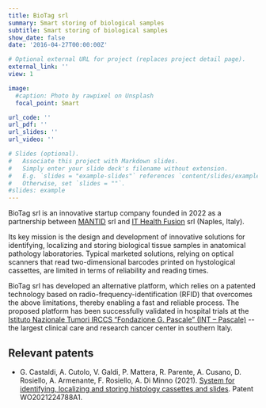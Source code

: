 ```yaml
---
title: BioTag srl
summary: Smart storing of biological samples
subtitle: Smart storing of biological samples
show_date: false
date: '2016-04-27T00:00:00Z'

# Optional external URL for project (replaces project detail page).
external_link: ''
view: 1

image:
  #caption: Photo by rawpixel on Unsplash
  focal_point: Smart

url_code: ''
url_pdf: ''
url_slides: ''
url_video: ''

# Slides (optional).
#   Associate this project with Markdown slides.
#   Simply enter your slide deck's filename without extension.
#   E.g. `slides = "example-slides"` references `content/slides/example-slides.md`.
#   Otherwise, set `slides = ""`.
#slides: example
---
```


BioTag srl is an innovative startup company founded in 2022 as a partnership between [MANTID](/startup/mantid) srl and [IT Health Fusion](https://www.ithealthfusion.com) srl (Naples, Italy).

Its key mission is the design and development of innovative solutions for identifying, localizing and storing biological tissue samples in anatomical pathology laboratories. Typical marketed solutions, relying on optical scanners that read two-dimensional barcodes printed on hystological cassettes, are limited in terms of reliability and reading times.

BioTag srl has developed an alternative platform, which relies on a patented technology based on radio-frequency-identification (RFID) that overcomes the above limitations, thereby enabling a fast and reliable process. The proposed platform has been successfully validated in hospital trials at the [Istituto Nazionale Tumori IRCCS “Fondazione G. Pascale” (INT – Pascale)](https://newportal.istitutotumori.na.it) -- the largest clinical care and research cancer center in southern Italy.

## Relevant patents
- G. Castaldi, A. Cutolo, V. Galdi, P. Mattera, R. Parente, A. Cusano, D. Rosiello, A. Armenante, F. Rosiello, A. Di Minno (2021). [System for identifying, localizing and storing histology cassettes and slides](/publication/castaldi-system-identifying-localizing-2021/). Patent WO2021224788A1.
